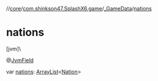 //[core](../../../index.md)/[com.shinkson47.SplashX6.game](../index.md)/[_GameData](index.md)/[nations](nations.md)

# nations

[jvm]\

@[JvmField](https://kotlinlang.org/api/latest/jvm/stdlib/kotlin.jvm/-jvm-field/index.html)

var [nations](nations.md): [ArrayList](https://kotlinlang.org/api/latest/jvm/stdlib/kotlin.collections/-array-list/index.html)&lt;[Nation](../-nation/index.md)&gt;
